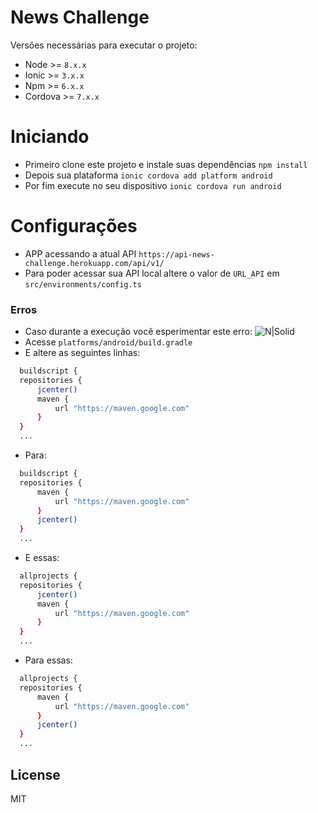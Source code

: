 # News Challenge

Versões necessárias para executar o projeto:

  - Node >= `8.x.x`
  - Ionic >= `3.x.x`
  - Npm >= `6.x.x`
  - Cordova >= `7.x.x`

# Iniciando

  - Primeiro clone este projeto e instale suas dependências `npm install`
  - Depois sua plataforma `ionic cordova add platform android`
  - Por fim execute no seu dispositivo `ionic cordova run android`

# Configurações
  - APP acessando a atual API `https://api-news-challenge.herokuapp.com/api/v1/`
  - Para poder acessar sua API local altere o valor de `URL_API` em `src/environments/config.ts`

### Erros

  - Caso durante a execução você esperimentar este erro:
    ![N|Solid](https://i.imgur.com/6ew0v9k.png)
  - Acesse `platforms/android/build.gradle`
  - E altere as seguintes linhas:
  ```sh
    buildscript {
    repositories {
        jcenter()
        maven {
            url "https://maven.google.com"
        }
    }
    ...
  ```
  - Para:
  ```sh
    buildscript {
    repositories {
        maven {
            url "https://maven.google.com"
        }
        jcenter()
    }
    ...
  ```
  - E essas:
  ```sh
    allprojects {
    repositories {
        jcenter()
        maven {
            url "https://maven.google.com"
        }
    }
    ...
  ```
  - Para essas:
  ```sh
    allprojects {
    repositories {
        maven {
            url "https://maven.google.com"
        }
        jcenter()
    }
    ...
  ```

License
----

MIT
